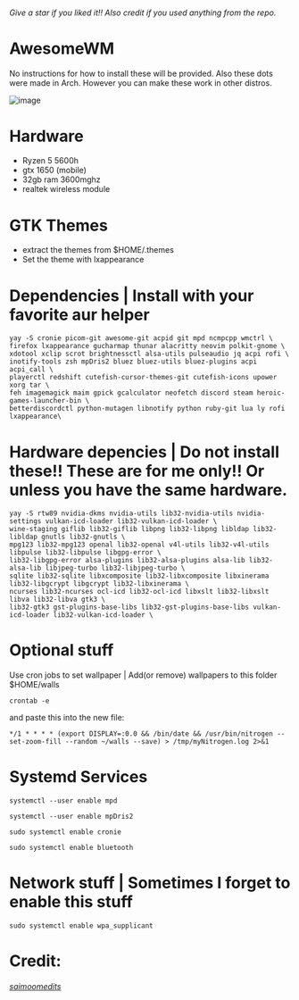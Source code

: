 ###### Give a star if you liked it!! Also credit if you used anything from the repo.


# AwesomeWM

No instructions for how to install these will be provided. Also these dots were made in Arch. However you can make these work in other distros.

![image](https://user-images.githubusercontent.com/43517199/213188711-a370e0d1-a2c4-4119-95bc-d51e46d81214.png)

# Hardware

 - Ryzen 5 5600h 
 - gtx 1650 (mobile) 
 - 32gb ram 3600mghz 
 - realtek wireless module 

# GTK Themes
 - extract the themes from $HOME/.themes
 - Set the theme with lxappearance

# Dependencies | Install with your favorite aur helper

``` 
yay -S cronie picom-git awesome-git acpid git mpd ncmpcpp wmctrl \
firefox lxappearance gucharmap thunar alacritty neovim polkit-gnome \
xdotool xclip scrot brightnessctl alsa-utils pulseaudio jq acpi rofi \
inotify-tools zsh mpDris2 bluez bluez-utils bluez-plugins acpi acpi_call \
playerctl redshift cutefish-cursor-themes-git cutefish-icons upower xorg tar \
feh imagemagick maim gpick gcalculator neofetch discord steam heroic-games-launcher-bin \
betterdiscordctl python-mutagen libnotify python ruby-git lua ly rofi lxappearance\
```

# Hardware depencies | Do not install these!! These are for me only!! Or unless you have the same hardware.
```
yay -S rtw89 nvidia-dkms nvidia-utils lib32-nvidia-utils nvidia-settings vulkan-icd-loader lib32-vulkan-icd-loader \
wine-staging giflib lib32-giflib libpng lib32-libpng libldap lib32-libldap gnutls lib32-gnutls \
mpg123 lib32-mpg123 openal lib32-openal v4l-utils lib32-v4l-utils libpulse lib32-libpulse libgpg-error \
lib32-libgpg-error alsa-plugins lib32-alsa-plugins alsa-lib lib32-alsa-lib libjpeg-turbo lib32-libjpeg-turbo \
sqlite lib32-sqlite libxcomposite lib32-libxcomposite libxinerama lib32-libgcrypt libgcrypt lib32-libxinerama \
ncurses lib32-ncurses ocl-icd lib32-ocl-icd libxslt lib32-libxslt libva lib32-libva gtk3 \
lib32-gtk3 gst-plugins-base-libs lib32-gst-plugins-base-libs vulkan-icd-loader lib32-vulkan-icd-loader \ 
```

# Optional stuff

Use cron jobs to set wallpaper | Add(or remove) wallpapers to this folder $HOME/walls
```
crontab -e 
```
and paste this into the new file: 
```
*/1 * * * * (export DISPLAY=:0.0 && /bin/date && /usr/bin/nitrogen --set-zoom-fill --random ~/walls --save) > /tmp/myNitrogen.log 2>&1
```
# Systemd Services 

```
systemctl --user enable mpd
```
```
systemctl --user enable mpDris2
```
```
sudo systemctl enable cronie
```
```
sudo systemctl enable bluetooth
```
# Network stuff | Sometimes I forget to enable this stuff

```
sudo systemctl enable wpa_supplicant
```
# Credit:

  ###### [saimoomedits](https://github.com/saimoomedits)
